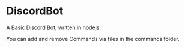 # DiscordBot
A Basic Discord Bot, written in nodejs.

You can add and remove Commands via files in the commands folder.
